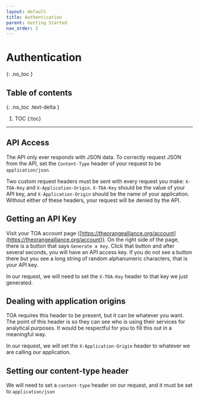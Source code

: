 ```yaml
---
layout: default
title: Authentication
parent: Getting Started
nav_order: 2
---
```


# Authentication
{: .no_toc }

## Table of contents
{: .no_toc .text-delta }

1. TOC
{:toc}

---

## API Access

The API only ever responds with JSON data. To correctly request JSON from the API, set the `Content-Type` header of your request to be `application/json`.

Two custom request headers must be sent with every request you make: `X-TOA-Key` and `X-Application-Origin`. `X-TOA-Key` should be the value of your API key, and `X-Application-Origin` should be the name of your application. Without either of these headers, your request will be denied by the API.

## Getting an API Key

Visit your TOA account page ([https://theorangealliance.org/account](https://theorangealliance.org/account)). On the right side of the page, there is a button that says `Generate a key`. Click that button and after several seconds, you will have an API access key. If you do not see a button there but you see a long string of random alphanumeric characters, that is your API key.

In our request, we will need to set the `X-TOA-Key` header to that key we just generated.

## Dealing with application origins

TOA requires this header to be present, but it can be whatever you want. The point of this header is so they can see who is using their services for analytical purposes. It would be respectful for you to fill this out in a meaningful way.

In our request, we will set the `X-Application-Origin` header to whatever we are calling our application.

## Setting our content-type header

We will need to set a `content-type` header on our request, and it must be set to `application/json`